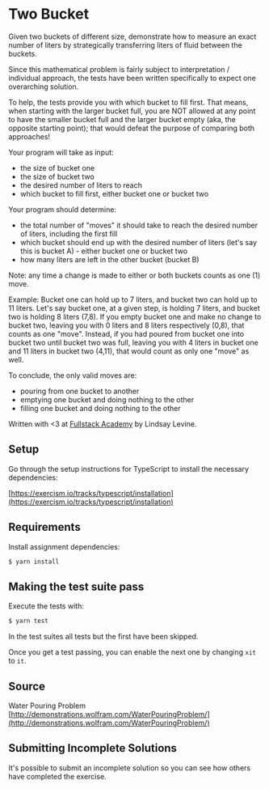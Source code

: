 # Two Bucket

Given two buckets of different size, demonstrate how to measure an exact number of liters by strategically transferring
liters of fluid between the buckets.

Since this mathematical problem is fairly subject to interpretation / individual approach, the tests have been written
specifically to expect one overarching solution.

To help, the tests provide you with which bucket to fill first. That means, when starting with the larger bucket full,
you are NOT allowed at any point to have the smaller bucket full and the larger bucket empty (aka, the opposite starting
point); that would defeat the purpose of comparing both approaches!

Your program will take as input:

- the size of bucket one
- the size of bucket two
- the desired number of liters to reach
- which bucket to fill first, either bucket one or bucket two

Your program should determine:

- the total number of "moves" it should take to reach the desired number of liters, including the first fill
- which bucket should end up with the desired number of liters (let's say this is bucket A) - either bucket one or
  bucket two
- how many liters are left in the other bucket (bucket B)

Note: any time a change is made to either or both buckets counts as one (1) move.

Example:
Bucket one can hold up to 7 liters, and bucket two can hold up to 11 liters. Let's say bucket one, at a given step, is
holding 7 liters, and bucket two is holding 8 liters (7,8). If you empty bucket one and make no change to bucket two,
leaving you with 0 liters and 8 liters respectively (0,8), that counts as one "move". Instead, if you had poured from
bucket one into bucket two until bucket two was full, leaving you with 4 liters in bucket one and 11 liters in bucket
two (4,11), that would count as only one "move" as well.

To conclude, the only valid moves are:

- pouring from one bucket to another
- emptying one bucket and doing nothing to the other
- filling one bucket and doing nothing to the other

Written with <3 at [Fullstack Academy](http://www.fullstackacademy.com/) by Lindsay Levine.

## Setup

Go through the setup instructions for TypeScript to install the necessary dependencies:

[https://exercism.io/tracks/typescript/installation](https://exercism.io/tracks/typescript/installation)

## Requirements

Install assignment dependencies:

```bash
$ yarn install
```

## Making the test suite pass

Execute the tests with:

```bash
$ yarn test
```

In the test suites all tests but the first have been skipped.

Once you get a test passing, you can enable the next one by changing `xit` to
`it`.

## Source

Water Pouring
Problem [http://demonstrations.wolfram.com/WaterPouringProblem/](http://demonstrations.wolfram.com/WaterPouringProblem/)

## Submitting Incomplete Solutions

It's possible to submit an incomplete solution so you can see how others have completed the exercise.

